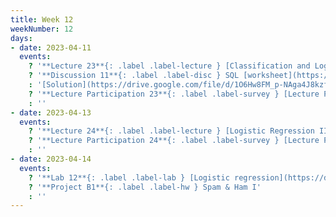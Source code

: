 ```yaml
---
title: Week 12
weekNumber: 12
days:
- date: 2023-04-11
  events:
    ? '**Lecture 23**{: .label .label-lecture } [Classification and Logistic Regression I](lecture/lec23)'
    ? '**Discussion 11**{: .label .label-disc } SQL [worksheet](https://drive.google.com/file/d/1cM6oRbmPBZbqidlW20xP5lu-NrbLubbz/view?usp=sharing), [notebook](https://data100.datahub.berkeley.edu/hub/user-redirect/git-pull?repo=https%3A%2F%2Fgithub.com%2FDS-100%2Fsp23&branch=main&urlpath=lab%2Ftree%2Fsp23%2Fdisc%2Fdisc11%2Fdisc11.ipynb)' 
    : '[Solution](https://drive.google.com/file/d/1O6Hw8FM_p-NAga4J8kzffWNhVl8UQWnb/view?usp=sharing)'
    ? '**Lecture Participation 23**{: .label .label-survey } [Lecture Participation 23](https://app.sli.do/event/81dSUe5fCZsEZVmJ2ig8gA/embed/polls/f35ccc8b-fc07-4f3f-9b2d-6df61233b480)'
    : ''
- date: 2023-04-13
  events:
    ? '**Lecture 24**{: .label .label-lecture } [Logistic Regression II](lecture/lec24)'
    ? '**Lecture Participation 24**{: .label .label-survey } [Lecture Participation 24](https://app.sli.do/event/wbS4mKndjTpY9Px3bNGzaW/embed/polls/94f27c9f-4b6c-48c8-9041-fad43860fe2a)'
    : ''
- date: 2023-04-14
  events:
    ? '**Lab 12**{: .label .label-lab } [Logistic regression](https://data100.datahub.berkeley.edu/hub/user-redirect/git-pull?repo=https%3A%2F%2Fgithub.com%2FDS-100%2Fsp23&branch=main&urlpath=lab%2Ftree%2Fsp23%2Flab%2Flab12%2Flab12.ipynb) (due Apr 18)'
    ? '**Project B1**{: .label .label-hw } Spam & Ham I'
    : ''
---
```

